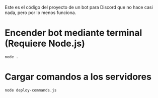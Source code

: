 Este es el código del proyecto de un bot para Discord que no hace casi nada, pero por lo menos funciona.

# Encender bot mediante terminal (Requiere Node.js)
    node .

# Cargar comandos a los servidores
    node deploy-commands.js